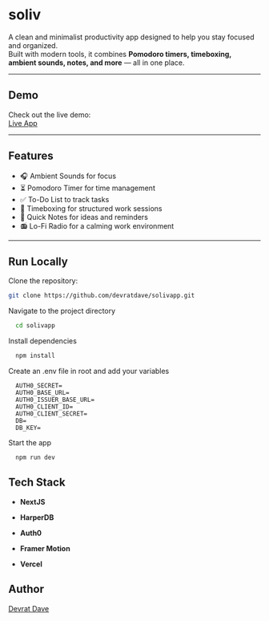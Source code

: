 # soliv

A clean and minimalist productivity app designed to help you stay focused and organized.  
Built with modern tools, it combines **Pomodoro timers, timeboxing, ambient sounds, notes, and more** — all in one place.

---

## **Demo**

Check out the live demo:  
[Live App](https://portfolio-topaz-tau-21.vercel.app/)

---

## **Features**

- 🎧 Ambient Sounds for focus  
- ⏳ Pomodoro Timer for time management  
- ✅ To-Do List to track tasks  
- 📆 Timeboxing for structured work sessions  
- 📝 Quick Notes for ideas and reminders  
- 📻 Lo-Fi Radio for a calming work environment  

---

## **Run Locally**

Clone the repository:  
```bash
git clone https://github.com/devratdave/solivapp.git
```

Navigate to the project directory

```bash
  cd solivapp
```

Install dependencies

```bash
  npm install
```

Create an .env file in root and add your variables

```
  AUTH0_SECRET=
  AUTH0_BASE_URL=
  AUTH0_ISSUER_BASE_URL=
  AUTH0_CLIENT_ID=
  AUTH0_CLIENT_SECRET=
  DB=
  DB_KEY=
```

Start the app

```bash
  npm run dev
```

## Tech Stack

- **NextJS**

- **HarperDB**

- **Auth0**

- **Framer Motion**

- **Vercel**

## Author

[Devrat Dave](https://github.com/devratdave)

